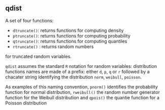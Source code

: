 ## qdist

A set of four functions: 

* `dtruncate()`: returns functions for computing density
* `ptruncate()`: returns functions for computing probability
* `qtruncate()`: returns functions for computing quantiles
* `rtruncate()` : returns random numbers 

for truncated random variables.

`qdist` assumes the standard `R` notation for random variables: distribution functions names are made of a prefix: either `d`, `p`, `q` or `r` followed by a chacater string identifying the distribution `norm`, `weibull`, `poisson`. 

As examples of this naming convention, `pnorm()` identifies the probability function for normal distribution, `rweibull()` the random number generator function for the Weibull distribution and `qpois()` the quantie function for a Poisson distribution     
